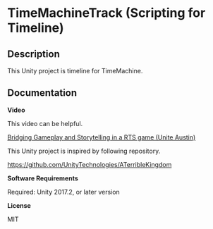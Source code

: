 # TimeMachineTrack (Scripting for Timeline)

## Description

This Unity project is timeline for TimeMachine.

## Documentation

**Video**

This video can be helpful.

[Bridging Gameplay and Storytelling in a RTS game (Unite Austin)](https://www.youtube.com/watch?v=nn3SnfNNEmk)

This Unity project is inspired by following repository.

https://github.com/UnityTechnologies/ATerribleKingdom


**Software Requirements**

Required: Unity 2017.2, or later version

**License**

MIT
